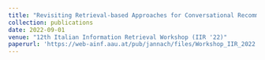 ```yaml
---
title: "Revisiting Retrieval-based Approaches for Conversational Recommender Systems"
collection: publications
date: 2022-09-01
venue: "12th Italian Information Retrieval Workshop (IIR '22)"
paperurl: 'https://web-ainf.aau.at/pub/jannach/files/Workshop_IIR_2022.pdf'
---
```




